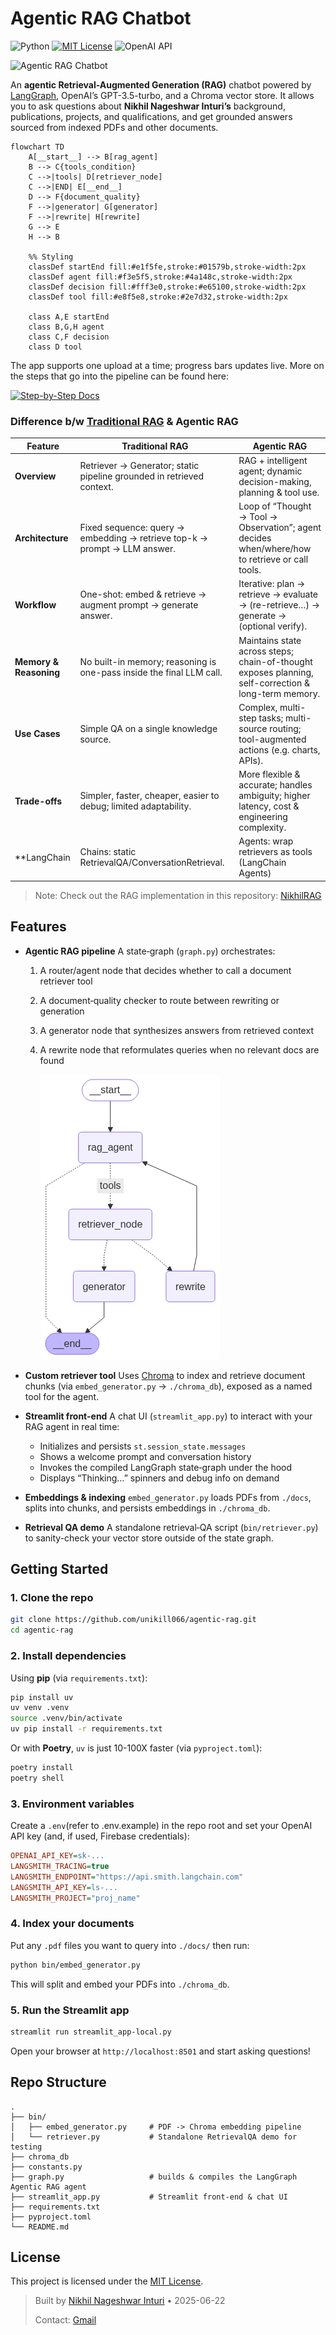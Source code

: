 # Agentic RAG Chatbot
![Python](https://img.shields.io/badge/python-3.13%2B-blue?logo=python)
[![MIT License](https://img.shields.io/badge/License-MIT-green.svg)](LICENSE)
![OpenAI API](https://img.shields.io/badge/Powered_by-OpenAI_API-orange)

![Agentic RAG Chatbot](misc/AgenticRAGChatbot.gif)

An **agentic Retrieval-Augmented Generation (RAG)** chatbot powered by [LangGraph](https://github.com/unikill066/langgraph), OpenAI’s GPT-3.5-turbo, and a Chroma vector store. It allows you to ask questions about **Nikhil Nageshwar Inturi’s** background, publications, projects, and qualifications, and get grounded answers sourced from indexed PDFs and other documents.

```mermaid
flowchart TD
    A[__start__] --> B[rag_agent]
    B --> C{tools_condition}
    C -->|tools| D[retriever_node]
    C -->|END| E[__end__]
    D --> F{document_quality}
    F -->|generator| G[generator]
    F -->|rewrite| H[rewrite]
    G --> E
    H --> B
    
    %% Styling
    classDef startEnd fill:#e1f5fe,stroke:#01579b,stroke-width:2px
    classDef agent fill:#f3e5f5,stroke:#4a148c,stroke-width:2px
    classDef decision fill:#fff3e0,stroke:#e65100,stroke-width:2px
    classDef tool fill:#e8f5e8,stroke:#2e7d32,stroke-width:2px
    
    class A,E startEnd
    class B,G,H agent
    class C,F decision
    class D tool
```

The app supports one upload at a time; progress bars updates live. More on the steps that go into the pipeline can be found here: <p align="left">
  <a href="docs/agentic-rag_wiki.md">
    <img src="https://img.shields.io/badge/Step–by–Step-Docs-blue?style=for-the-badge" alt="Step-by-Step Docs">
  </a>
</p>


### Difference b/w [Traditional RAG](https://nikhilrag-ntbaxj9puvp37yaqvkqsiu.streamlit.app/) & Agentic RAG
| Feature                            | Traditional RAG                                                                                   | Agentic RAG                                                                                           |
|------------------------------------|---------------------------------------------------------------------------------------------------|-------------------------------------------------------------------------------------------------------|
| **Overview**                       | Retriever → Generator; static pipeline grounded in retrieved context.                              | RAG + intelligent agent; dynamic decision-making, planning & tool use.                                |
| **Architecture**                   | Fixed sequence: query → embedding → retrieve top-k → prompt → LLM answer.                         | Loop of “Thought → Tool → Observation”; agent decides when/where/how to retrieve or call tools.       |
| **Workflow**                       | One-shot: embed & retrieve → augment prompt → generate answer.                                     | Iterative: plan → retrieve → evaluate → (re-retrieve…) → generate → (optional verify).                |
| **Memory & Reasoning**             | No built-in memory; reasoning is one-pass inside the final LLM call.                              | Maintains state across steps; chain-of-thought exposes planning, self-correction & long-term memory.  |
| **Use Cases**                      | Simple QA on a single knowledge source.                                                           | Complex, multi-step tasks; multi-source routing; tool-augmented actions (e.g. charts, APIs).         |
| **Trade-offs**                     | Simpler, faster, cheaper, easier to debug; limited adaptability.                                  | More flexible & accurate; handles ambiguity; higher latency, cost & engineering complexity.          |
| **LangChain       | Chains: static RetrievalQA/ConversationRetrieval.                                                 | Agents: wrap retrievers as tools (LangChain Agents)      |

> Note: Check out the RAG implementation in this repository: [NikhilRAG](https://github.com/unikill066/NikhilRAG)

## Features

* **Agentic RAG pipeline**
  A state‐graph (`graph.py`) orchestrates:

  1. A router/agent node that decides whether to call a document retriever tool
  2. A document‐quality checker to route between rewriting or generation
  3. A generator node that synthesizes answers from retrieved context
  4. A rewrite node that reformulates queries when no relevant docs are found

      ![Graph Overview](misc/graph.png)

* **Custom retriever tool**
  Uses [Chroma](https://github.com/langchain-community/langchain-community) to index and retrieve document chunks (via `embed_generator.py` → `./chroma_db`), exposed as a named tool for the agent.

* **Streamlit front-end**
  A chat UI (`streamlit_app.py`) to interact with your RAG agent in real time:

  * Initializes and persists `st.session_state.messages`
  * Shows a welcome prompt and conversation history
  * Invokes the compiled LangGraph state‐graph under the hood
  * Displays “Thinking…” spinners and debug info on demand

* **Embeddings & indexing**
  `embed_generator.py` loads PDFs from `./docs`, splits into chunks, and persists embeddings in `./chroma_db`.

* **Retrieval QA demo**
  A standalone retrieval‐QA script (`bin/retriever.py`) to sanity-check your vector store outside of the state graph.

## Getting Started

### 1. Clone the repo

```bash
git clone https://github.com/unikill066/agentic-rag.git
cd agentic-rag
```

### 2. Install dependencies

Using **pip** (via `requirements.txt`):

```bash
pip install uv
uv venv .venv
source .venv/bin/activate
uv pip install -r requirements.txt
```

Or with **Poetry**, `uv` is just 10-100X faster (via `pyproject.toml`):

```bash
poetry install
poetry shell
```

### 3. Environment variables

Create a `.env`(refer to .env.example) in the repo root and set your OpenAI API key (and, if used, Firebase credentials):

```ini
OPENAI_API_KEY=sk-...
LANGSMITH_TRACING=true
LANGSMITH_ENDPOINT="https://api.smith.langchain.com"
LANGSMITH_API_KEY=ls-...
LANGSMITH_PROJECT="proj_name"
```

### 4. Index your documents

Put any `.pdf` files you want to query into `./docs/` then run:

```bash
python bin/embed_generator.py
```

This will split and embed your PDFs into `./chroma_db`.

### 5. Run the Streamlit app

```bash
streamlit run streamlit_app-local.py
```

Open your browser at `http://localhost:8501` and start asking questions!

## Repo Structure

```
.
├── bin/
│   ├── embed_generator.py     # PDF -> Chroma embedding pipeline
│   └── retriever.py           # Standalone RetrievalQA demo for testing
├── chroma_db
├── constants.py
├── graph.py                   # builds & compiles the LangGraph Agentic RAG agent
├── streamlit_app.py           # Streamlit front‐end & chat UI
├── requirements.txt
├── pyproject.toml
└── README.md
```

## License

This project is licensed under the [MIT License](LICENSE).

> Built by [Nikhil Nageshwar Inturi](https://github.com/unikill066) • 2025-06-22
>
> Contact: [ Gmail ](mailto:inturinikhilnageshwar@gmail.com)
